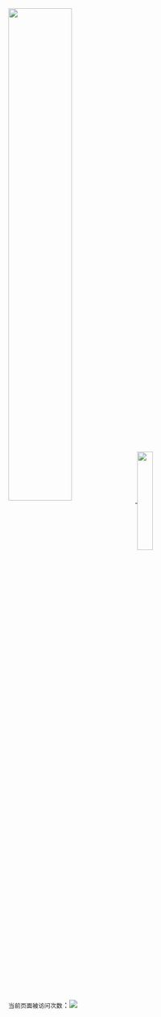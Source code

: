 <a href="https://github.com/GTshenmi/github-readme-stats">
  <img align="center" width = '50%' src="https://github-readme-stats.vercel.app/api?username=GTshenmi" />
                                                                                                                              
<a href="https://github.com/anuraghazra/convoychat">
  <img align="center" height = '195' width = '25%' src="https://github-readme-stats.vercel.app/api/top-langs/?username=GTshenmi" />
</a>


`当前页面被访问次数`：<a title="Hits" target="_blank" href="https://github.com/GTshenmi"><img src="https://hits.b3log.org/GTshenmi/hits.svg"></a> 

<!---
- 👋 Hi, I’m @GTshenmi
- 👀 I’m interested in coding.
- 🌱 I’m currently learning machine learning.
--->

<!---
GTshenmi/GTshenmi is a ✨ special ✨ repository because its `README.md` (this file) appears on your GitHub profile.
You can click the Preview link to take a look at your changes.
--->
